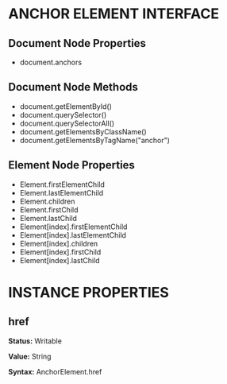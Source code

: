 # ANCHOR ELEMENT INTERFACE		

## Document Node Properties

- document.anchors

## Document Node Methods

- document.getElementById()
- document.querySelector()
- document.querySelectorAll()
- document.getElementsByClassName()
- document.getElementsByTagName("anchor")

## Element Node Properties		

- Element.firstElementChild
- Element.lastElementChild
- Element.children
- Element.firstChild
- Element.lastChild
- Element[index].firstElementChild
- Element[index].lastElementChild
- Element[index].children
- Element[index].firstChild
- Element[index].lastChild


# INSTANCE PROPERTIES

## href

**Status:** Writable 

**Value:** String

**Syntax:** AnchorElement.href
